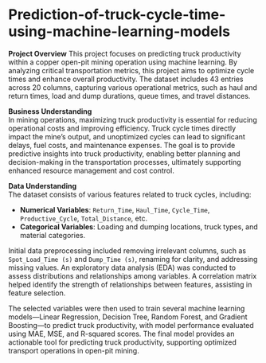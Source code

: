 # Prediction-of-truck-cycle-time-using-machine-learning-models

**Project Overview** 
This project focuses on predicting truck productivity within a copper open-pit mining operation using machine learning. By analyzing critical transportation metrics, this project aims to optimize cycle times and enhance overall productivity. The dataset includes 43 entries across 20 columns, capturing various operational metrics, such as haul and return times, load and dump durations, queue times, and travel distances.  

**Business Understanding**  
In mining operations, maximizing truck productivity is essential for reducing operational costs and improving efficiency. Truck cycle times directly impact the mine’s output, and unoptimized cycles can lead to significant delays, fuel costs, and maintenance expenses. The goal is to provide predictive insights into truck productivity, enabling better planning and decision-making in the transportation processes, ultimately supporting enhanced resource management and cost control.  

**Data Understanding**  
The dataset consists of various features related to truck cycles, including:
- **Numerical Variables**: `Return_Time`, `Haul_Time`, `Cycle_Time`, `Productive_Cycle`, `Total_Distance`, etc.
- **Categorical Variables**: Loading and dumping locations, truck types, and material categories.

Initial data preprocessing included removing irrelevant columns, such as `Spot_Load_Time (s)` and `Dump_Time (s)`, renaming for clarity, and addressing missing values. An exploratory data analysis (EDA) was conducted to assess distributions and relationships among variables. A correlation matrix helped identify the strength of relationships between features, assisting in feature selection.  

The selected variables were then used to train several machine learning models—Linear Regression, Decision Tree, Random Forest, and Gradient Boosting—to predict truck productivity, with model performance evaluated using MAE, MSE, and R-squared scores. The final model provides an actionable tool for predicting truck productivity, supporting optimized transport operations in open-pit mining.
